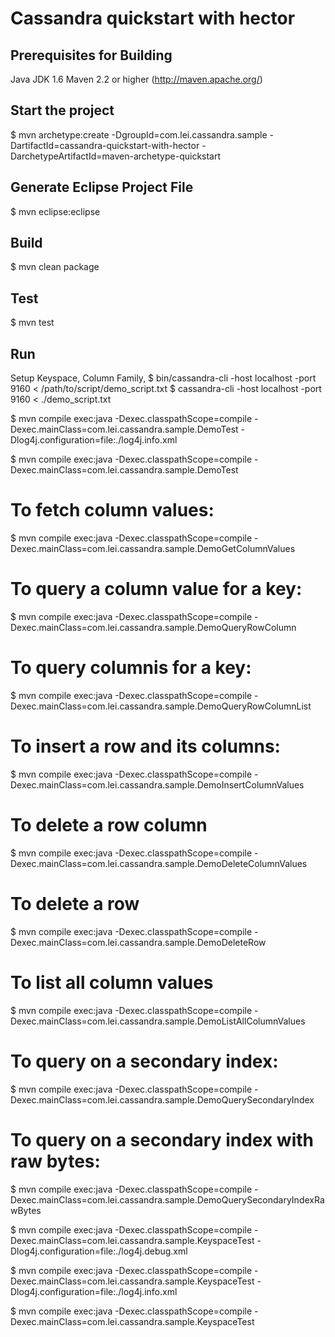 
Cassandra quickstart with hector
===============================

Prerequisites for Building
-------------------------
Java JDK 1.6
Maven 2.2 or higher (http://maven.apache.org/)

Start the project 
-----------------
$ mvn archetype:create -DgroupId=com.lei.cassandra.sample  -DartifactId=cassandra-quickstart-with-hector   -DarchetypeArtifactId=maven-archetype-quickstart

Generate Eclipse Project File
-----------------------------
$ mvn eclipse:eclipse

Build
-------------------
$ mvn clean package


Test
-------------------
$ mvn test  



Run
-------------------


Setup Keyspace, Column Family, 
$ bin/cassandra-cli -host localhost -port 9160  < /path/to/script/demo_script.txt 
$ cassandra-cli -host localhost -port 9160  < ./demo_script.txt 

$ mvn compile exec:java -Dexec.classpathScope=compile -Dexec.mainClass=com.lei.cassandra.sample.DemoTest -Dlog4j.configuration=file:./log4j.info.xml

$ mvn compile exec:java -Dexec.classpathScope=compile -Dexec.mainClass=com.lei.cassandra.sample.DemoTest

# To fetch column values:
$ mvn compile exec:java -Dexec.classpathScope=compile -Dexec.mainClass=com.lei.cassandra.sample.DemoGetColumnValues

# To query a column value for a key:
$ mvn compile exec:java -Dexec.classpathScope=compile -Dexec.mainClass=com.lei.cassandra.sample.DemoQueryRowColumn

# To query columnis for a key:
$ mvn compile exec:java -Dexec.classpathScope=compile -Dexec.mainClass=com.lei.cassandra.sample.DemoQueryRowColumnList


# To insert a row and its columns: 
$ mvn compile exec:java -Dexec.classpathScope=compile -Dexec.mainClass=com.lei.cassandra.sample.DemoInsertColumnValues


# To delete a row column 
$ mvn compile exec:java -Dexec.classpathScope=compile -Dexec.mainClass=com.lei.cassandra.sample.DemoDeleteColumnValues

# To delete a row 
$ mvn compile exec:java -Dexec.classpathScope=compile -Dexec.mainClass=com.lei.cassandra.sample.DemoDeleteRow

# To list all column values 
$ mvn compile exec:java -Dexec.classpathScope=compile -Dexec.mainClass=com.lei.cassandra.sample.DemoListAllColumnValues

# To query on a secondary index: 
$ mvn compile exec:java -Dexec.classpathScope=compile -Dexec.mainClass=com.lei.cassandra.sample.DemoQuerySecondaryIndex

# To query on a secondary index with raw bytes: 
$ mvn compile exec:java -Dexec.classpathScope=compile -Dexec.mainClass=com.lei.cassandra.sample.DemoQuerySecondaryIndexRawBytes


$ mvn compile exec:java -Dexec.classpathScope=compile -Dexec.mainClass=com.lei.cassandra.sample.KeyspaceTest  -Dlog4j.configuration=file:./log4j.debug.xml 

$ mvn compile exec:java -Dexec.classpathScope=compile -Dexec.mainClass=com.lei.cassandra.sample.KeyspaceTest  -Dlog4j.configuration=file:./log4j.info.xml 

$ mvn compile exec:java -Dexec.classpathScope=compile -Dexec.mainClass=com.lei.cassandra.sample.KeyspaceTest


